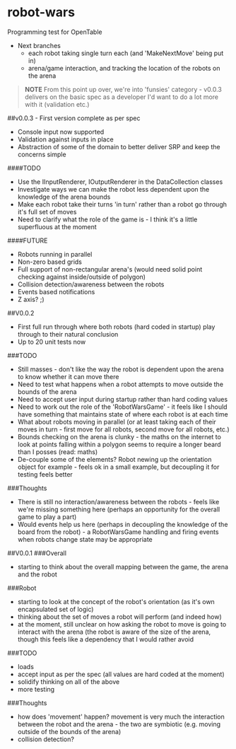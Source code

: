 # robot-wars
Programming test for OpenTable




- Next branches
	- each robot taking single turn each (and 'MakeNextMove' being put in)
	- arena/game interaction, and tracking the location of the robots on the arena




> **NOTE** From this point up over, we're into 'funsies' category - v0.0.3 delivers on the basic spec
> as a developer I'd want to do a lot more with it (validation etc.)



##v0.0.3 - First version complete as per spec
- Console input now supported
- Validation against inputs in place
- Abstraction of some of the domain to better deliver SRP and keep the concerns simple


####TODO
- Use the IInputRenderer, IOutputRenderer in the DataCollection classes
- Investigate ways we can make the robot less dependent upon the knowledge of the arena bounds 
- Make each robot take their turns 'in turn' rather than a robot go through it's full set of moves
- Need to clarify what the role of the game is - I think it's a little superfluous at the moment


####FUTURE
- Robots running in parallel 
- Non-zero based grids
- Full support of non-rectangular arena's (would need solid point checking against inside/outside of polygon)
- Collision detection/awareness between the robots
- Events based notifications
- Z axis? ;)







##V0.0.2
- First full run through where both robots (hard coded in startup) play through to their natural conclusion
- Up to 20 unit tests now

###TODO
- Still masses - don't like the way the robot is dependent upon the arena to know whether it can move there
- Need to test what happens when a robot attempts to move outside the bounds of the arena
- Need to accept user input during startup rather than hard coding values
- Need to work out the role of the 'RobotWarsGame' - it feels like I should have something that maintains state of where each robot is at each time
- What about robots moving in parallel (or at least taking each of their moves in turn - first move for all robots, second move for all robots, etc.)
- Bounds checking on the arena is clunky - the maths on the internet to look at points falling within a polygon seems to require a longer beard than I posses (read: maths)
- De-couple some of the elements? Robot newing up the orientation object for example - feels ok in a small example, but decoupling it for testing feels better

###Thoughts
- There is still no interaction/awareness between the robots - feels like we're missing something here (perhaps an opportunity for the overall game to play a part)
- Would events help us here (perhaps in decoupling the knowledge of the board from the robot) - a RobotWarsGame handling and firing events when robots change state may be appropriate



##V0.0.1
###Overall
- starting to think about the overall mapping between the game, the arena and the robot

###Robot
- starting to look at the concept of the robot's orientation (as it's own encapsulated set of logic)
- thinking about the set of moves a robot will perform (and indeed how)
- at the moment, still unclear on how asking the robot to move is going to interact with the arena (the robot is aware of the size of the arena, though this feels like a dependency that I would rather avoid

###TODO
- loads
- accept input as per the spec (all values are hard coded at the moment)
- solidify thinking on all of the above
- more testing

###Thoughts
- how does 'movement' happen? movement is very much the interaction between the robot and the arena - the two are symbiotic (e.g. moving outside of the bounds of the arena)
- collision detection?
